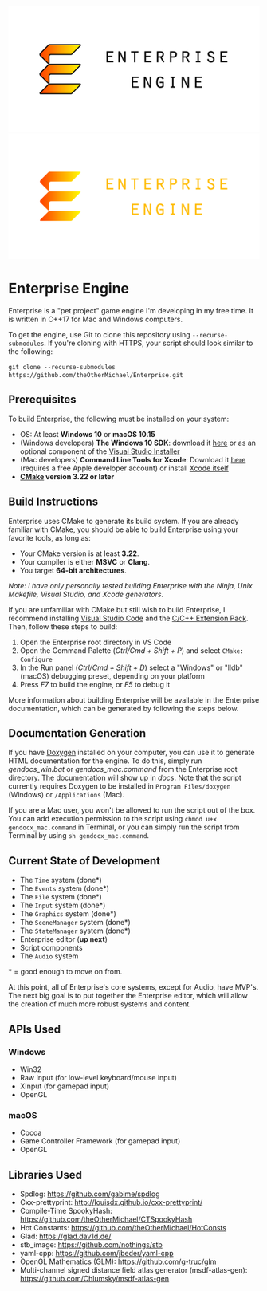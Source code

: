 ![Enterprise Engine](readme_logo.png#gh-light-mode-only)
![Enterprise Engine](readme_logo_dark.png#gh-dark-mode-only)

# Enterprise Engine
Enterprise is a "pet project" game engine I'm developing in my free time. It is written in C++17 
for Mac and Windows computers.

To get the engine, use Git to clone this repository using `--recurse-submodules`. If you're 
cloning with HTTPS, your script should look similar to the following:

    git clone --recurse-submodules https://github.com/theOtherMichael/Enterprise.git

## Prerequisites
To build Enterprise, the following must be installed on your system:
* OS: At least **Windows 10** or **macOS 10.15**
* (Windows developers) **The Windows 10 SDK**: download it [here](https://developer.microsoft.com/en-us/windows/downloads/windows-10-sdk/) 
or as an optional component of the [Visual Studio Installer](https://visualstudio.microsoft.com/downloads/)
* (Mac developers) **Command Line Tools for Xcode**: Download it [here](https://developer.apple.com/download/all/?q=xcode) 
(requires a free Apple developer account) or install [Xcode itself](https://apps.apple.com/us/app/xcode/id497799835?mt=12)
* **[CMake](https://cmake.org/download/) version 3.22 or later**

## Build Instructions

Enterprise uses CMake to generate its build system. If you are already familiar with CMake, you 
should be able to build Enterprise using your favorite tools, as long as:

* Your CMake version is at least **3.22**.
* Your compiler is either **MSVC** or **Clang**.
* You target **64-bit architectures**.

*Note: I have only personally tested building Enterprise with the Ninja, Unix Makefile, Visual 
Studio, and Xcode generators.*

If you are unfamiliar with CMake but still wish to build Enterprise, I recommend installing 
[Visual Studio Code](https://code.visualstudio.com) and the 
[C/C++ Extension Pack](https://marketplace.visualstudio.com/items?itemName=ms-vscode.cpptools-extension-pack). 
Then, follow these steps to build:

1. Open the Enterprise root directory in VS Code
2. Open the Command Palette (*Ctrl/Cmd + Shift + P*) and select `CMake: Configure`
3. In the Run panel (*Ctrl/Cmd + Shift + D*) select a "Windows" or "lldb" (macOS) debugging preset, 
depending on your platform
4. Press *F7* to build the engine, or *F5* to debug it

More information about building Enterprise will be available in the Enterprise documentation, which 
can be generated by following the steps below.

## Documentation Generation
If you have [Doxygen](https://www.doxygen.nl/download.html) installed on your computer, you can use 
it to generate HTML documentation for the engine. To do this, simply run *gendocs_win.bat* or 
*gendocs_mac.command* from the Enterprise root directory. The documentation will show up in 
*docs*. Note that the script currently requires Doxygen to be installed in `Program Files/doxygen` 
(Windows) or `/Applications` (Mac).

If you are a Mac user, you won't be allowed to run the script out of the box. You can add 
execution permission to the script using `chmod u+x gendocx_mac.command` in Terminal, or you can 
simply run the script from Terminal by using `sh gendocx_mac.command`.

## Current State of Development
* The `Time` system (done\*)
* The `Events` system (done\*)
* The `File` system (done\*)
* The `Input` system (done\*)
* The `Graphics` system (done\*)
* The `SceneManager` system (done\*)
* The `StateManager` system (done\*)
* Enterprise editor (**up next**)
* Script components
* The `Audio` system

\* = good enough to move on from.

At this point, all of Enterprise's core systems, except for Audio, have MVP's. The next big goal 
is to put together the Enterprise editor, which will allow the creation of much more robust systems 
and content.

## APIs Used
### Windows
* Win32
* Raw Input (for low-level keyboard/mouse input)
* XInput (for gamepad input)
* OpenGL

### macOS
* Cocoa
* Game Controller Framework (for gamepad input)
* OpenGL

## Libraries Used
* Spdlog: <https://github.com/gabime/spdlog>
* Cxx-prettyprint: <http://louisdx.github.io/cxx-prettyprint/>
* Compile-Time SpookyHash: <https://github.com/theOtherMichael/CTSpookyHash>
* Hot Constants: <https://github.com/theOtherMichael/HotConsts>
* Glad: <https://glad.dav1d.de/>
* stb_image: <https://github.com/nothings/stb>
* yaml-cpp: <https://github.com/jbeder/yaml-cpp>
* OpenGL Mathematics (GLM): <https://github.com/g-truc/glm>
* Multi-channel signed distance field atlas generator (msdf-atlas-gen): <https://github.com/Chlumsky/msdf-atlas-gen>
